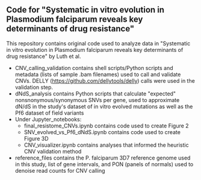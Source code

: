 ## Code for "Systematic in vitro evolution in Plasmodium falciparum reveals key determinants of drug resistance"

This repository contains original code used to analyze data in "Systematic in vitro evolution in Plasmodium falciparum reveals key determinants of drug resistance" by Luth et al.

- CNV_calling_validation contains shell scripts/Python scripts and metadata (lists of sample .bam filenames) used to call and validate CNVs. DELLY (https://github.com/dellytools/delly) calls were used in the validation step.
- dNdS_analysis contains Python scripts that calculate "expected" nonsnonymous/synonymous SNVs per gene, used to approximate dN/dS in the study's dataset of in vitro evolved mutations as well as the Pf6 dataset of field variants
- Under Jupyter_notebooks:
    - final_resistome_CNVs.ipynb contains code used to create Figure 2
    - SNV_evolved_vs_Pf6_dNdS.ipynb contains code used to create Figure 3D
    - CNV_visualizer.ipynb contains analyses that informed the heuristic CNV validation method
- reference_files contains the P. falciparum 3D7 reference genome used in this study, list of gene intervals, and PON (panels of normals) used to denoise read counts for CNV calling

